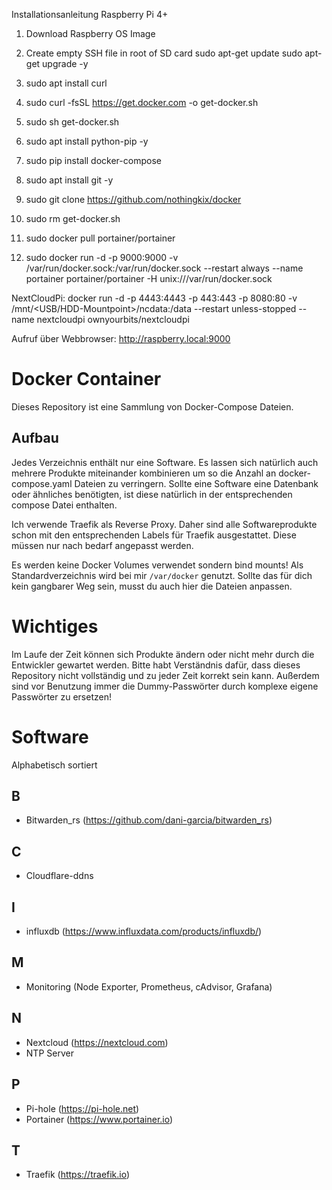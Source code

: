 Installationsanleitung Raspberry Pi 4+

 1. Download Raspberry OS Image
 2. Create empty SSH file in root of SD card
	  sudo apt-get update
	  sudo apt-get upgrade -y

 1. sudo apt install curl
 2. sudo curl -fsSL https://get.docker.com -o get-docker.sh
 3. sudo sh get-docker.sh
 4. sudo apt install python-pip -y
 5. sudo pip install docker-compose
 6. sudo apt install git -y
 7. sudo git clone https://github.com/nothingkix/docker
 8. sudo rm get-docker.sh

 6. sudo docker pull portainer/portainer
 7. sudo docker run -d -p 9000:9000 -v /var/run/docker.sock:/var/run/docker.sock --restart always --name portainer portainer/portainer -H unix:///var/run/docker.sock

NextCloudPi:
docker run -d -p 4443:4443 -p 443:443 -p 8080:80 -v /mnt/<USB/HDD-Mountpoint>/ncdata:/data --restart unless-stopped --name nextcloudpi ownyourbits/nextcloudpi <IP-ADDRESS-RASPBERRYPI>

 
 Aufruf über Webbrowser: http://raspberry.local:9000


# Docker Container

Dieses Repository ist eine Sammlung von Docker-Compose Dateien. 

## Aufbau
Jedes Verzeichnis enthält nur eine Software. Es lassen sich natürlich auch mehrere Produkte miteinander kombinieren um so die Anzahl an docker-compose.yaml Dateien zu verringern. Sollte eine Software eine Datenbank oder ähnliches benötigten, ist diese natürlich in der entsprechenden compose Datei enthalten.

Ich verwende Traefik als Reverse Proxy. Daher sind alle Softwareprodukte schon mit den entsprechenden Labels für Traefik ausgestattet. Diese müssen nur nach bedarf angepasst werden.

Es werden keine Docker Volumes verwendet sondern bind mounts! Als Standardverzeichnis wird bei mir ````/var/docker```` genutzt. Sollte das für dich kein gangbarer Weg sein, musst du auch hier die Dateien anpassen.

# Wichtiges
Im Laufe der Zeit können sich Produkte ändern oder nicht mehr durch die Entwickler gewartet werden. Bitte habt Verständnis dafür, dass dieses Repository nicht vollständig und zu jeder Zeit korrekt sein kann. Außerdem sind vor Benutzung immer die Dummy-Passwörter durch komplexe eigene Passwörter zu ersetzen!

# Software
Alphabetisch sortiert

## B
* Bitwarden_rs (https://github.com/dani-garcia/bitwarden_rs)

## C
* Cloudflare-ddns


## I
* influxdb (https://www.influxdata.com/products/influxdb/)

## M
* Monitoring (Node Exporter, Prometheus, cAdvisor, Grafana)

## N
* Nextcloud (https://nextcloud.com)
* NTP Server

## P
* Pi-hole (https://pi-hole.net)
* Portainer (https://www.portainer.io)

## T
* Traefik (https://traefik.io)
